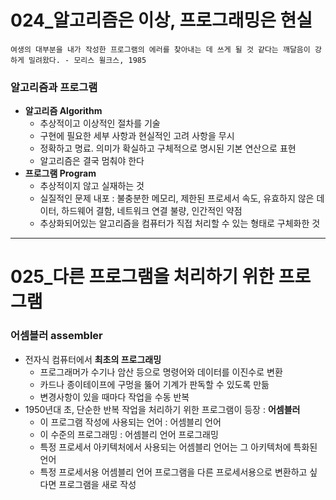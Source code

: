 # 024_알고리즘은 이상, 프로그래밍은 현실 #

```
여생의 대부분을 내가 작성한 프로그램의 에러를 찾아내는 데 쓰게 될 것 같다는 깨달음이 강하게 밀려왔다. - 모리스 윌크스, 1985
```

### 알고리즘과 프로그램 ###
* **알고리즘 Algorithm**
  * 추상적이고 이상적인 절차를 기술
  * 구현에 필요한 세부 사항과 현실적인 고려 사항을 무시
  * 정확하고 명료. 의미가 확실하고 구체적으로 명시된 기본 연산으로 표현
  * 알고리즘은 결국 멈춰야 한다
* **프로그램 Program**
  * 추상적이지 않고 실재하는 것
  * 실질적인 문제 내포 : 불충분한 메모리, 제한된 프로세서 속도, 유효하지 않은 데이터, 하드웨어 결함, 네트워크 연결 불량, 인간적인 약점
  * 추상화되어있는 알고리즘을 컴퓨터가 직접 처리할 수 있는 형태로 구체화한 것
  
  
---


# 025_다른 프로그램을 처리하기 위한 프로그램 #
### 어셈블러 assembler ###
* 전자식 컴퓨터에서 **최초의 프로그래밍**
  * 프로그래머가 수기나 암산 등으로 명령어와 데이터를 이진수로 변환
  * 카드나 종이테이프에 구멍을 뚫어 기계가 판독할 수 있도록 만듦
  * 변경사항이 있을 때마다 작업을 수동 반복
* 1950년대 초, 단순한 반복 작업을 처리하기 위한 프로그램이 등장 : **어셈블러**
  * 이 프로그램 작성에 사용되는 언어 : 어셈블리 언어
  * 이 수준의 프로그래밍 : 어셈블리 언어 프로그래밍
  * 특정 프로세서 아키텍처에서 사용되는 어셈블리 언어는 그 아키텍처에 특화된 언어
  * 특정 프로세서용 어셈블리 언어 프로그램을 다른 프로세서용으로 변환하고 싶다면 프로그램을 새로 작성
